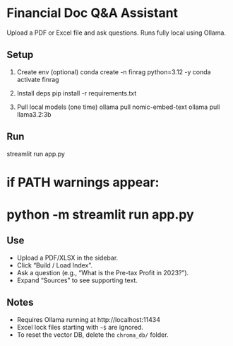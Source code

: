 # Financial Doc Q&A Assistant

Upload a PDF or Excel file and ask questions. Runs fully local using Ollama.

## Setup
1) Create env (optional)
   conda create -n finrag python=3.12 -y
   conda activate finrag

2) Install deps
   pip install -r requirements.txt

3) Pull local models (one time)
   ollama pull nomic-embed-text
   ollama pull llama3.2:3b

## Run
streamlit run app.py
# if PATH warnings appear:
# python -m streamlit run app.py

## Use
- Upload a PDF/XLSX in the sidebar.
- Click “Build / Load Index”.
- Ask a question (e.g., “What is the Pre-tax Profit in 2023?”).
- Expand “Sources” to see supporting text.

## Notes
- Requires Ollama running at http://localhost:11434
- Excel lock files starting with `~$` are ignored.
- To reset the vector DB, delete the `chroma_db/` folder.
